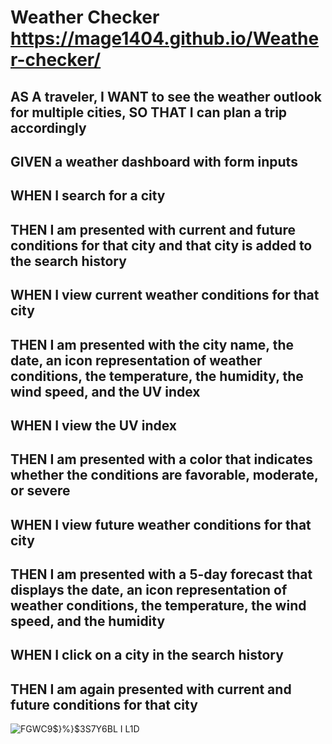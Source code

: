 # Weather Checker https://mage1404.github.io/Weather-checker/

## AS A traveler, I WANT to see the weather outlook for multiple cities, SO THAT I can plan a trip accordingly

## GIVEN a weather dashboard with form inputs

## WHEN I search for a city

## THEN I am presented with current and future conditions for that city and that city is added to the search history

## WHEN I view current weather conditions for that city

## THEN I am presented with the city name, the date, an icon representation of weather conditions, the temperature, the humidity, the wind speed, and the UV index

## WHEN I view the UV index

## THEN I am presented with a color that indicates whether the conditions are favorable, moderate, or severe

## WHEN I view future weather conditions for that city

## THEN I am presented with a 5-day forecast that displays the date, an icon representation of weather conditions, the temperature, the wind speed, and the humidity

## WHEN I click on a city in the search history

## THEN I am again presented with current and future conditions for that city

![FGWC9$}%}$3S7Y6BL I L1D](https://user-images.githubusercontent.com/99444229/161465994-7a19ba2c-213b-4aa1-92ea-02f3b7d1e1c1.png)
